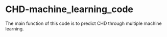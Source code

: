 # CHD-machine_learning_code
The main function of this code is to predict CHD through multiple machine learning.
